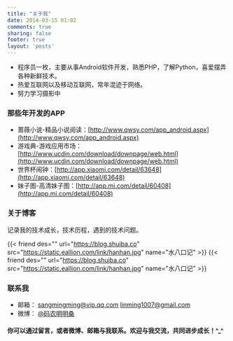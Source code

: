 ```yaml
---
title: "关于我"
date: 2014-03-15 01:02
comments: true
sharing: false
footer: true
layout: 'posts'
---
```





+	程序员一枚，主要从事Android软件开发，熟悉PHP，了解Python，喜爱摆弄各种新鲜技术。   
+	热爱互联网以及移动互联网，常年混迹于网络。   
+	努力学习摄影中  

### 那些年开发的APP

+   蔷薇小说-精品小说阅读：[http://www.qwsy.com/app_android.aspx](http://www.qwsy.com/app_android.aspx)
+   游戏典-游戏应用市场：[http://www.ucdin.com/download/downpage/web.html](http://www.ucdin.com/download/downpage/web.html)       
+   世界杯闹钟：[http://app.xiaomi.com/detail/63648](http://app.xiaomi.com/detail/63648)       
+   妹子图-高清妹子图：[http://app.mi.com/detail/60408](http://app.mi.com/detail/60408)

### 关于博客

记录我的技术成长，技术历程，遇到的技术问题。

{{< friend des="" url="https://blog.shuiba.co" src="https://static.eallion.com/link/hanhan.jpg" name="水八口记" >}}
{{< friend des="" url="https://blog.shuiba.co" src="https://static.eallion.com/link/hanhan.jpg" name="水八口记" >}}

### 联系我

+ 邮箱： [sangmingming@vip.qq.com](mailto:sangmingming@vip.qq.com)   [linming1007@gmail.com](mailto:linming1007@gmail.com)
+ 微博： [@码农明明桑](http://weibo.com/mingmingsang)
	

#### 你可以通过留言，或者微博、邮箱与我联系。欢迎与我交流，共同进步成长！\^_\^
